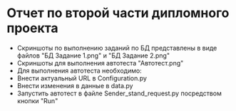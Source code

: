 ﻿# Отчет по второй части дипломного проекта
- Скриншоты по выполнению заданий по БД представлены в виде файлов "БД Задание 1.png" и "БД Задание 2.png"
- Скриншоты для выполнения автотеста "Автотест.png"
- Для выполнения автотеста необходимо:
- Внести актуальный URL в Configuration.py
- Внести изменения в данные в data.py
- Запустить автотест в файле Sender_stand_request.py посредством кнопки "Run"